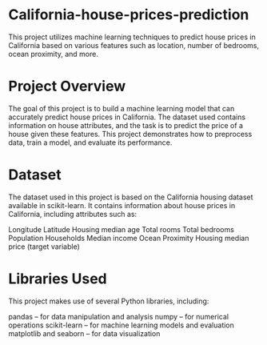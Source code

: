 # California-house-prices-prediction

This project utilizes machine learning techniques to predict house prices in California based on various features such as location, number of bedrooms, ocean proximity, and more.

# Project Overview

The goal of this project is to build a machine learning model that can accurately predict house prices in California. The dataset used contains information on house attributes, and the task is to predict the price of a house given these features. This project demonstrates how to preprocess data, train a model, and evaluate its performance.

# Dataset

The dataset used in this project is based on the California housing dataset available in scikit-learn. It contains information about house prices in California, including attributes such as:

Longitude
Latitude
Housing median age
Total rooms
Total bedrooms
Population
Households
Median income
Ocean Proximity
Housing median price (target variable)

# Libraries Used

This project makes use of several Python libraries, including:

pandas – for data manipulation and analysis
numpy – for numerical operations
scikit-learn – for machine learning models and evaluation
matplotlib and seaborn – for data visualization


